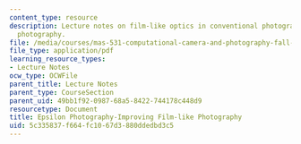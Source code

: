 ```yaml
---
content_type: resource
description: Lecture notes on film-like optics in conventional photography and epsilon
  photography.
file: /media/courses/mas-531-computational-camera-and-photography-fall-2009/5c335837f664fc1067d3880ddedbd3c5_MITMAS_531F09_lec03_notes.pdf
file_type: application/pdf
learning_resource_types:
- Lecture Notes
ocw_type: OCWFile
parent_title: Lecture Notes
parent_type: CourseSection
parent_uid: 49bb1f92-0987-68a5-8422-744178c448d9
resourcetype: Document
title: Epsilon Photography-Improving Film-like Photography
uid: 5c335837-f664-fc10-67d3-880ddedbd3c5
---
```

